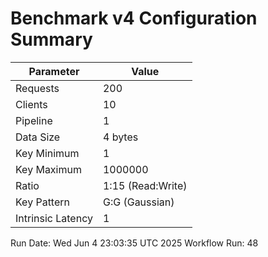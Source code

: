# Benchmark v4 Configuration Summary

| Parameter | Value |
|-----------|-------|
| Requests | 200 |
| Clients | 10 |
| Pipeline | 1 |
| Data Size | 4 bytes |
| Key Minimum | 1 |
| Key Maximum | 1000000 |
| Ratio | 1:15 (Read:Write) |
| Key Pattern | G:G (Gaussian) |
| Intrinsic Latency | 1 |

Run Date: Wed Jun  4 23:03:35 UTC 2025
Workflow Run: 48
